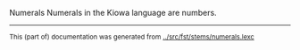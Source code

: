 Numerals
Numerals in the Kiowa language are numbers.


* * *
<small>This (part of) documentation was generated from [../src/fst/stems/numerals.lexc](http://github.com/giellalt/lang-kio/blob/main/../src/fst/stems/numerals.lexc)</small>